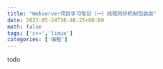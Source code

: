 ```yaml
---
title: "Webserver项目学习笔记（一）线程同步机制包装类"
date: 2023-05-24T16:48:25+08:00
math: false
tags: ['c++','linux']
categories: ['编程']
---
```


todo
